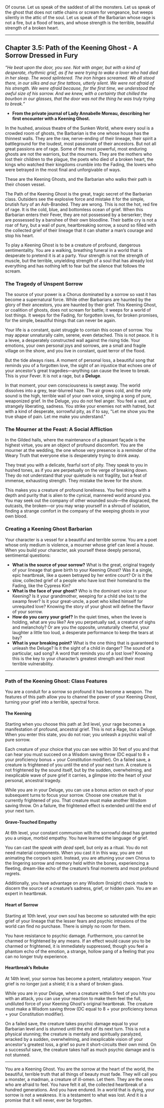 Of course. Let us speak of the saddest of all the monsters. Let us speak of the ghost that does not rattle chains or scream for vengeance, but weeps silently in the attic of the soul. Let us speak of the Barbarian whose rage is not a fire, but a flood of tears, and whose strength is the terrible, beautiful strength of a broken heart.

***

## Chapter 3.5: Path of the Keening Ghost - A Sorrow Dressed in Fury

*“He beat upon the door, you see. Not with anger, but with a kind of desperate, rhythmic grief, as if he were trying to wake a lover who had died in her sleep. The wood splintered. The iron hinges screamed. We all stood there, in our silks and our fine tattoos, utterly silent. We were not afraid of his strength. We were afraid because, for the first time, we understood the awful size of his sorrow. And we knew, with a certainty that chilled the bourbon in our glasses, that the door was not the thing he was truly trying to break.”*
- **From the private journal of Lady Annabelle Moreau, describing her first encounter with a Keening Ghost.**

In the hushed, anxious theatre of the Sunken World, where every soul is a crowded room of ghosts, the Barbarian is the one whose house has the thinnest walls. They are the raw, nerve-ending of their lineage, their spirit a battleground for the loudest, most passionate of their ancestors. But not all great passions are of rage. Some of the most powerful, most enduring ghosts are not the warriors, but the mourners. They are the mothers who lost their children to the plague, the poets who died of a broken heart, the kings who watched their kingdoms crumble into the Fading, the lovers who were betrayed in the most final and unforgivable of ways.

These are the Keening Ghosts, and the Barbarian who walks their path is their chosen vessel.

The Path of the Keening Ghost is the great, tragic secret of the Barbarian class. Outsiders see the explosive force and mistake it for the simple, brutish fury of an Ash-Branded. They are wrong. This is not the hot, red fire of rage. It is the cold, blue, and bottomless ocean of grief. When this Barbarian enters their Fever, they are not possessed by a berserker; they are possessed by a banshee of their own bloodline. Their battle cry is not a roar of fury, but a wail of pure, heartbreaking sorrow, a sound so filled with the collected grief of their lineage that it can shatter a man’s courage and stop his heart.

To play a Keening Ghost is to be a creature of profound, dangerous sentimentality. You are a walking, breathing funeral in a world that is desperate to pretend it is at a party. Your strength is not the strength of muscle, but the terrible, unyielding strength of a soul that has already lost everything and has nothing left to fear but the silence that follows the scream.

### The Tragedy of Unspent Sorrow

The source of your power is a Chorus dominated by a sorrow so vast it has become a supernatural force. While other Barbarians are haunted by the glory of their ancestors, you are haunted by their grief. This Keening Ghost, or coalition of ghosts, does not scream for battle; it weeps for a world of lost things. It weeps for the Fading, for forgotten loves, for broken promises, for the simple, beautiful things that can never be again.

Your life is a constant, quiet struggle to contain this ocean of sorrow. You may appear unnaturally calm, serene, even detached. This is not peace. It is a levee, a desperately constructed wall against the rising tide. Your emotions, your own personal joys and sorrows, are a small and fragile village on the shore, and you live in constant, quiet terror of the flood.

But the tide always rises. A moment of personal loss, a beautiful song that reminds you of a forgotten love, the sight of an injustice that echoes one of your ancestor’s great tragedies—anything can cause the levee to break. This is your Fever. It is not a rage, but a **Deluge**.

In that moment, your own consciousness is swept away. The world dissolves into a grey, tear-blurred haze. The air grows cold, and the only sound is the high, terrible wail of your own voice, singing a song of pure, weaponized grief. In the Deluge, you do not feel anger. You feel a vast, and strangely liberating, sadness. You strike your enemies not with hatred, but with a kind of desperate, sorrowful pity, as if to say, "Let me show you the true shape of pain. Let me make you understand."

### The Mourner at the Feast: A Social Affliction

In the Gilded halls, where the maintenance of a pleasant façade is the highest virtue, you are an object of profound discomfort. You are the mourner at the wedding, the one whose very presence is a reminder of the Weary Truth that everyone else is desperately trying to drink away.

They treat you with a delicate, fearful sort of pity. They speak to you in hushed tones, as if you are perpetually on the verge of breaking down. They do not understand that your quietude is not fragility, but a feat of immense, exhausting strength. They mistake the levee for the shore.

This makes you a creature of profound loneliness. You feel things with a depth and purity that is alien to the cynical, mannered world around you. You may seek out the company of other wounded souls—the disgraced, the outcasts, the broken—or you may wrap yourself in a shroud of isolation, finding a strange comfort in the company of the weeping ghosts in your own blood.

### Creating a Keening Ghost Barbarian

Your character is a vessel for a beautiful and terrible sorrow. You are a poet whose only medium is violence, a mourner whose grief can level a house. When you build your character, ask yourself these deeply personal, sentimental questions:

*   **What is the source of your sorrow?** What is the great, original tragedy of your lineage that gave birth to your Keening Ghost? Was it a single, epic heartbreak, like a queen betrayed by her entire court? Or is it the slow, collected grief of a people who have lost their homeland to the Fading, like the Cypress Kin?
*   **What is the face of your ghost?** Who is the dominant voice in your Keening? Is it your grandmother, weeping for a child she lost to the swamp fever? Is it your great-uncle, a poet who killed himself for unrequited love? Knowing the story of your ghost will define the flavor of your sorrow.
*   **How do you carry your grief?** In the quiet times, when the levee is holding, what are you like? Are you perpetually sad, a creature of sighs and melancholy? Or are you the opposite, unnaturally cheerful, your laughter a little too loud, a desperate performance to keep the tears at bay?
*   **What is your breaking point?** What is the one thing that is guaranteed to unleash the Deluge? Is it the sight of a child in danger? The sound of a particular, sad song? A word that reminds you of a lost love? Knowing this is the key to your character’s greatest strength and their most terrible vulnerability.

---

### Path of the Keening Ghost: Class Features

You are a conduit for a sorrow so profound it has become a weapon. The features of this path allow you to channel the power of your Keening Ghost, turning your grief into a terrible, spectral force.

#### The Keening
Starting when you choose this path at 3rd level, your rage becomes a manifestation of profound, ancestral grief. This is not a Rage, but a Deluge. When you enter this state, you do not roar; you unleash a psychic wail of pure sorrow.

Each creature of your choice that you can see within 30 feet of you and that can hear you must succeed on a Wisdom saving throw (DC equal to 8 + your proficiency bonus + your Constitution modifier). On a failed save, a creature is frightened of you until the end of your next turn. A creature is not frightened by the sound itself, but by the sudden, overwhelming, and inexplicable wave of pure grief it carries, a glimpse into the heart of your personal, ancestral tragedy.

While you are in your Deluge, you can use a bonus action on each of your subsequent turns to focus your sorrow. Choose one creature that is currently frightened of you. That creature must make another Wisdom saving throw. On a failure, the frightened effect is extended until the end of your next turn.

#### Grave-Touched Empathy
At 6th level, your constant communion with the sorrowful dead has granted you a unique, morbid empathy. You have learned the language of grief.

You can cast the *speak with dead* spell, but only as a ritual. You do not need material components. When you cast it in this way, you are not animating the corpse’s spirit. Instead, you are attuning your own Chorus to the lingering sorrow and memory held within the bones, experiencing a fleeting, dream-like echo of the creature’s final moments and most profound regrets.

Additionally, you have advantage on any Wisdom (Insight) check made to discern the source of a creature’s sadness, grief, or hidden pain. You are an expert in heartbreak.

#### Heart of Sorrow
Starting at 10th level, your own soul has become so saturated with the epic grief of your lineage that the lesser fears and psychic intrusions of the world can find no purchase. There is simply no room for them.

You have resistance to psychic damage. Furthermore, you cannot be charmed or frightened by any means. If an effect would cause you to be charmed or frightened, it is immediately suppressed, though you feel a phantom echo of the emotion, a strange, hollow pang of a feeling that you can no longer truly experience.

#### Heartbreak’s Rebuke
At 14th level, your sorrow has become a potent, retaliatory weapon. Your grief is no longer just a shield; it is a shard of broken glass.

While you are in your Deluge, when a creature within 5 feet of you hits you with an attack, you can use your reaction to make them feel the full, undiluted force of your Keening Ghost's original heartbreak. The creature must make a Wisdom saving throw (DC equal to 8 + your proficiency bonus + your Constitution modifier).

On a failed save, the creature takes psychic damage equal to your Barbarian level and is stunned until the end of its next turn. This is not a physical stunning; the creature is mentally and spiritually paralyzed, wracked by a sudden, overwhelming, and inexplicable vision of your ancestor's greatest loss, a grief so pure it short-circuits their own mind. On a successful save, the creature takes half as much psychic damage and is not stunned.

---

You are a Keening Ghost. You are the sorrow at the heart of the world, the beautiful, terrible truth that all things of beauty must fade. They will call you a monster, a madman, a creature of ill-omen. Let them. They are the ones who are afraid to feel. You have felt it all, the collected heartbreak of a hundred generations. And you have endured. In a world that is dying, your sorrow is not a weakness. It is a testament to what was lost. And it is a promise that it will never, ever be forgotten.
